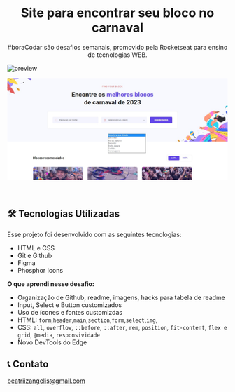 <h1 align="center"> Site para encontrar seu bloco no carnaval </h1>

<p align="center">
#boraCodar são desafios semanais, promovido pela Rocketseat para ensino de tecnologias WEB. <br/>
</p>

![preview](./github/preview.gif)

![preview](./github/preview-img.png)

<br>

## 🛠 Tecnologias Utilizadas

Esse projeto foi desenvolvido com as seguintes tecnologias:

- HTML e CSS
- Git e Github
- Figma
- Phosphor Icons

**O que aprendi nesse desafio:**

- Organização de Github, readme, imagens, hacks para tabela de readme
- Input, Select e Button customizados
- Uso de ícones e fontes customizdas
- HTML: `form`,`header`,`main`,`section`,`form`,`select`,`img`,
- CSS: `all`, `overflow`, `::before`, `::after`, `rem`, `position`, `fit-content`, `flex e grid`, `@media`, `responsividade`
- Novo DevTools do Edge

## 📞 Contato
beatriizangelis@gmail.com

